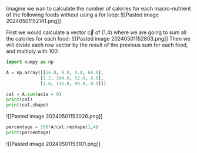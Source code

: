 Imagine we wan to calculate the number of calories for each macro-nutrient of the following foods without using a for loop:
![[Pasted image 20240501152141.png]]

First we would calculate a vector $\vec{c}$ of (1,4) where we are going to sum all the calories for each food:
![[Pasted image 20240501152803.png]]
Then we will divide each row vector by the result of the previous sum for each food, and multiply with 100:
```Python
import numpy as np

A = np.array([[56.0, 0.0, 4.4, 68.0],
             [1.2, 104.0, 52.0, 8.0],
             [1.8, 135.0, 99.0, 0.9]])

cal = A.sum(axis = 0)
print(cal)
print(cal.shape)
```
![[Pasted image 20240501153026.png]]
```Python
percentage = 100*A/cal.reshape(1,4)
print(percentage)
```
![[Pasted image 20240501153101.png]]
